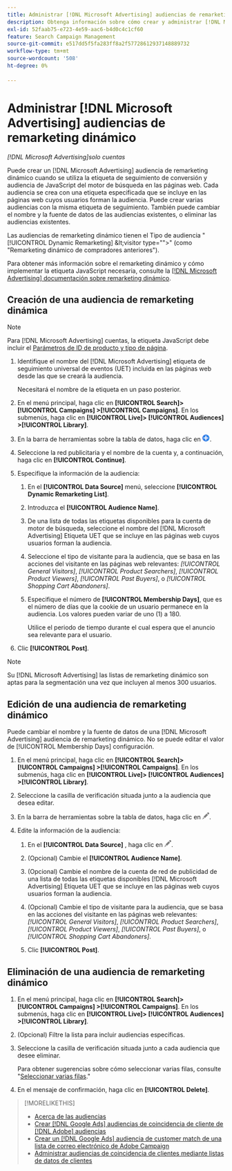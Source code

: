 ```yaml
---
title: Administrar [!DNL Microsoft Advertising] audiencias de remarketing dinámico
description: Obtenga información sobre cómo crear y administrar [!DNL Microsoft Advertising] audiencias de remarketing dinámico.
exl-id: 52faab75-e723-4e59-aac6-b4d0c4c1cf60
feature: Search Campaign Management
source-git-commit: e517dd5f5fa283ff8a2f57728612937148889732
workflow-type: tm+mt
source-wordcount: '508'
ht-degree: 0%

---
```


# Administrar [!DNL Microsoft Advertising] audiencias de remarketing dinámico

*[!DNL Microsoft Advertising]solo cuentas*

Puede crear un [!DNL Microsoft Advertising] audiencia de remarketing dinámico cuando se utiliza la etiqueta de seguimiento de conversión y audiencia de JavaScript del motor de búsqueda en las páginas web. Cada audiencia se crea con una etiqueta especificada que se incluye en las páginas web cuyos usuarios forman la audiencia. Puede crear varias audiencias con la misma etiqueta de seguimiento. También puede cambiar el nombre y la fuente de datos de las audiencias existentes, o eliminar las audiencias existentes.

Las audiencias de remarketing dinámico tienen el Tipo de audiencia &quot;[!UICONTROL Dynamic Remarketing] \&lt;visitor type=&quot;&quot;>&quot; (como &quot;Remarketing dinámico de compradores anteriores&quot;).

Para obtener más información sobre el remarketing dinámico y cómo implementar la etiqueta JavaScript necesaria, consulte la [[!DNL Microsoft Advertising] documentación sobre remarketing dinámico](https://help.ads.microsoft.com/#apex/ads/en/56910).

## Creación de una audiencia de remarketing dinámica

>[!NOTE]
>
>Para [!DNL Microsoft Advertising] cuentas, la etiqueta JavaScript debe incluir el [Parámetros de ID de producto y tipo de página](https://help.ads.microsoft.com/#apex/ads/en/56910/1/#exp85).

1. Identifique el nombre del [!DNL Microsoft Advertising] etiqueta de seguimiento universal de eventos (UET) incluida en las páginas web desde las que se creará la audiencia.

   Necesitará el nombre de la etiqueta en un paso posterior.

1. En el menú principal, haga clic en **[!UICONTROL Search]> [!UICONTROL Campaigns] >[!UICONTROL Campaigns]**. En los submenús, haga clic en **[!UICONTROL Live]> [!UICONTROL Audiences] >[!UICONTROL Library]**.

1. En la barra de herramientas sobre la tabla de datos, haga clic en ![Crear](/help/search-social-commerce/assets/add.png "Crear").

1. Seleccione la red publicitaria y el nombre de la cuenta y, a continuación, haga clic en **[!UICONTROL Continue]**.

1. Especifique la información de la audiencia:

   1. En el **[!UICONTROL Data Source]** menú, seleccione **[!UICONTROL Dynamic Remarketing List]**.

   1. Introduzca el **[!UICONTROL Audience Name]**.

   1. De una lista de todas las etiquetas disponibles para la cuenta de motor de búsqueda, seleccione el nombre del [!DNL Microsoft Advertising] Etiqueta UET que se incluye en las páginas web cuyos usuarios forman la audiencia.

   1. Seleccione el tipo de visitante para la audiencia, que se basa en las acciones del visitante en las páginas web relevantes: *[!UICONTROL General Visitors]*, *[!UICONTROL Product Searchers]*, *[!UICONTROL Product Viewers]*, *[!UICONTROL Past Buyers]*, o *[!UICONTROL Shopping Cart Abandoners]*.

   1. Especifique el número de **[!UICONTROL Membership Days]**, que es el número de días que la cookie de un usuario permanece en la audiencia. Los valores pueden variar de uno (1) a 180.

      Utilice el periodo de tiempo durante el cual espera que el anuncio sea relevante para el usuario.

1. Clic **[!UICONTROL Post]**.

>[!NOTE]
>
>Su [!DNL Microsoft Advertising] las listas de remarketing dinámico son aptas para la segmentación una vez que incluyen al menos 300 usuarios.

## Edición de una audiencia de remarketing dinámico

Puede cambiar el nombre y la fuente de datos de una [!DNL Microsoft Advertising] audiencia de remarketing dinámico. No se puede editar el valor de [!UICONTROL Membership Days] configuración.

1. En el menú principal, haga clic en **[!UICONTROL Search]> [!UICONTROL Campaigns] >[!UICONTROL Campaigns]**. En los submenús, haga clic en **[!UICONTROL Live]> [!UICONTROL Audiences] >[!UICONTROL Library]**.

1. Seleccione la casilla de verificación situada junto a la audiencia que desea editar.

1. En la barra de herramientas sobre la tabla de datos, haga clic en ![Editar](/help/search-social-commerce/assets/edit.png "Editar").

1. Edite la información de la audiencia:

   1. En el **[!UICONTROL Data Source]** , haga clic en ![Editar](/help/search-social-commerce/assets/edit.png "Editar").

   1. (Opcional) Cambie el **[!UICONTROL Audience Name]**.

   1. (Opcional) Cambie el nombre de la cuenta de red de publicidad de una lista de todas las etiquetas disponibles [!DNL Microsoft Advertising] Etiqueta UET que se incluye en las páginas web cuyos usuarios forman la audiencia.

   1. (Opcional) Cambie el tipo de visitante para la audiencia, que se basa en las acciones del visitante en las páginas web relevantes: *[!UICONTROL General Visitors]*, *[!UICONTROL Product Searchers]*, *[!UICONTROL Product Viewers]*, *[!UICONTROL Past Buyers]*, o *[!UICONTROL Shopping Cart Abandoners]*.

   1. Clic **[!UICONTROL Post]**.

## Eliminación de una audiencia de remarketing dinámico

1. En el menú principal, haga clic en **[!UICONTROL Search]> [!UICONTROL Campaigns] >[!UICONTROL Campaigns]**. En los submenús, haga clic en **[!UICONTROL Live]> [!UICONTROL Audiences] >[!UICONTROL Library]**.

1. (Opcional) Filtre la lista para incluir audiencias específicas.

1. Seleccione la casilla de verificación situada junto a cada audiencia que desee eliminar.

   Para obtener sugerencias sobre cómo seleccionar varias filas, consulte &quot;[Seleccionar varias filas](/help/search-social-commerce/common-tasks/navigation-editing-selection/multiple-rows-select.md).&quot;

1. En el mensaje de confirmación, haga clic en **[!UICONTROL Delete]**.

>[!MORELIKETHIS]
>
>* [Acerca de las audiencias](audience-about.md)
>* [Crear [!DNL Google Ads] audiencias de coincidencia de cliente de [!DNL Adobe] audiencias](google-audience-from-adobe-audience.md)
>* [Crear un [!DNL Google Ads] audiencia de customer match de una lista de correo electrónico de Adobe Campaign](google-audience-from-campaign-email-list.md)
>* [Administrar audiencias de coincidencia de clientes mediante listas de datos de clientes](audience-from-customer-data-list.md)
